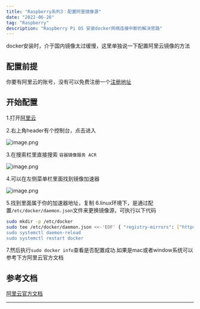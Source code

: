 ```yaml
---
title: "Raspberry系列3：配置阿里镜像源"
date: "2022-06-26"
tag: "Raspberry"
description: "Raspberry Pi OS 安装docker网络连接中断的解决思路"
---
```


docker安装时，介于国内镜像太过缓慢，这里单独说一下配置阿里云镜像的方法

## 配置前提

你要有阿里云的账号，没有可以免费注册一个[注册地址](https://cr.console.aliyun.com/cn-hangzhou/instances/mirrors)

## 开始配置

1.打开[阿里云](https://account.aliyun.com/login/login.htm)

2.右上角header有个控制台，点击进入

![image.png](/images/posts/006-01.png)

3.在搜索栏里直接搜索 `容器镜像服务 ACR`

![image.png](/images/posts/006-02.png)

4.可以在左侧菜单栏里面找到镜像加速器

![image.png](/images/posts/006-03.png)

5.找到里面属于你的加速器地址，复制
6.linux环境下，是通过配置`/etc/docker/daemon.json`文件来更换镜像源，可执行以下代码

```bash
sudo mkdir -p /etc/docker
sudo tee /etc/docker/daemon.json <<-'EOF' { "registry-mirrors": ["https://e38m94ca.mirror.aliyuncs.com"] } EOF
sudo systemctl daemon-reload
sudo systemctl restart docker
```

7.然后执行`sudo docker info`查看是否配置成功.如果是mac或者window系统可以参考下方阿里云官方文档

## 参考文档

[阿里云官方文档](https://cr.console.aliyun.com/cn-hangzhou/instances/mirrors)

---
